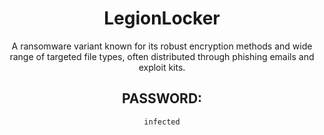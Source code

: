 <div align="center">

# LegionLocker

A ransomware variant known for its robust encryption methods and wide range of targeted file types, often distributed through phishing emails and exploit kits.

## PASSWORD:

```
infected
```

</div>
